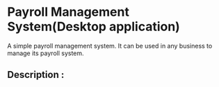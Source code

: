 # Payroll Management System(Desktop application)
A simple payroll management system. It can be used in any business to manage its payroll system.
## Description :
